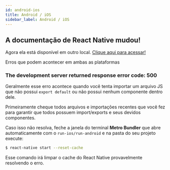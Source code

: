 ```yaml
---
id: android-ios
title: Android / iOS
sidebar_label: Android / iOS
---
```


<div class="callout">
  <h2>
    <i class="fa fa-exclamation-triangle"></i>
    A documentação de React Native mudou!
  </h2>
  <p>
    Agora ela está disponível em outro local.
    <a href="http://react-native.rocketseat.dev/" rel="noopener noreferrer">Clique
    aqui para acessar!</a>
  </p>
</div>

Erros que podem acontecer em ambas as plataformas

### The development server returned response error code: 500

Geralmente esse erro acontece quando você tenta importar um arquivo JS que não possui `export default` ou não possui nenhum componente dentro dele.

Primeiramente cheque todos arquivos e importações recentes que você fez para garantir que todos possuem import/exports e seus devidos componentes.

Caso isso não resolva, feche a janela do terminal **Metro Bundler** que abre automaticamente com o `run-ios/run-android` e na pasta do seu projeto execute:

```sh
$ react-native start --reset-cache
```

Esse comando irá limpar o cache do React Native provavelmente resolvendo o erro.
